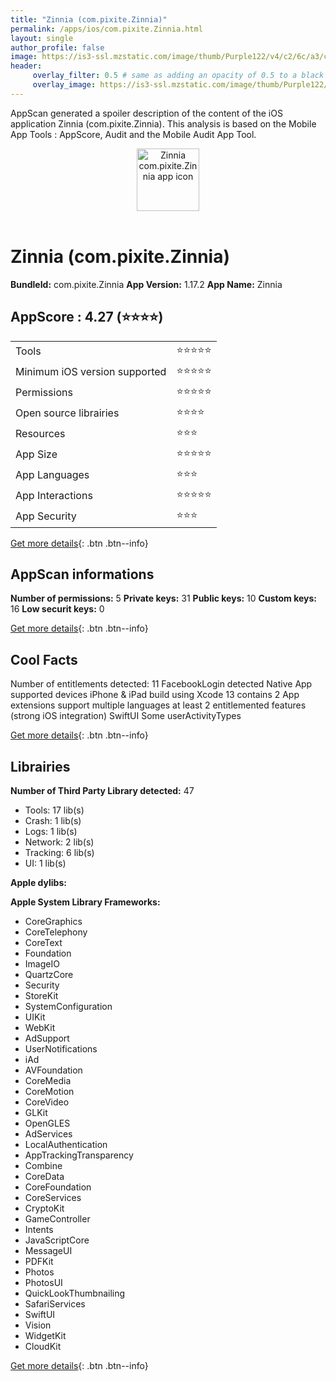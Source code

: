 ```yaml
---
title: "Zinnia (com.pixite.Zinnia)"
permalink: /apps/ios/com.pixite.Zinnia.html
layout: single
author_profile: false
image: https://is3-ssl.mzstatic.com/image/thumb/Purple122/v4/c2/6c/a3/c26ca3d4-d2f8-a2c0-583d-f6ef8e2df8aa/AppIcon-1x_U007emarketing-0-7-0-sRGB-0-85-220.png/512x512bb.jpg
header: 
     overlay_filter: 0.5 # same as adding an opacity of 0.5 to a black background
     overlay_image: https://is3-ssl.mzstatic.com/image/thumb/Purple122/v4/c2/6c/a3/c26ca3d4-d2f8-a2c0-583d-f6ef8e2df8aa/AppIcon-1x_U007emarketing-0-7-0-sRGB-0-85-220.png/512x512bb.jpg
---
```

AppScan generated a spoiler description of the content of the iOS application Zinnia (com.pixite.Zinnia). This analysis is based on the Mobile App Tools : AppScore, Audit and the Mobile Audit App Tool.

  
  
<div style="text-align: center;"><img src="https://is3-ssl.mzstatic.com/image/thumb/Purple122/v4/c2/6c/a3/c26ca3d4-d2f8-a2c0-583d-f6ef8e2df8aa/AppIcon-1x_U007emarketing-0-7-0-sRGB-0-85-220.png/512x512bb.jpg" width="100" height="100" alt="Zinnia com.pixite.Zinnia app icon"></div></br>
  
# Zinnia (com.pixite.Zinnia)

**BundleId:** com.pixite.Zinnia
**App Version:** 1.17.2
**App Name:** Zinnia


## AppScore : 4.27 (⭐️⭐️⭐️⭐️) 

<table>
<tr><td> Tools </td><td> ⭐️⭐️⭐️⭐️⭐️ </td></tr>
<tr><td> Minimum iOS version supported </td><td> ⭐️⭐️⭐️⭐️⭐️ </td></tr>
<tr><td> Permissions </td><td> ⭐️⭐️⭐️⭐️⭐️ </td></tr>
<tr><td> Open source librairies </td><td> ⭐️⭐️⭐️⭐️ </td></tr>
<tr><td> Resources </td><td> ⭐️⭐️⭐️ </td></tr>
<tr><td> App Size </td><td> ⭐️⭐️⭐️⭐️⭐️ </td></tr>
<tr><td> App Languages </td><td> ⭐️⭐️⭐️ </td></tr>
<tr><td> App Interactions </td><td> ⭐️⭐️⭐️⭐️⭐️ </td></tr>
<tr><td> App Security </td><td> ⭐️⭐️⭐️ </td></tr>
</table>

[Get more details](/pricing.html){: .btn .btn--info}  
  
## AppScan informations 

**Number of permissions:** 5
**Private keys:** 31
**Public keys:** 10
**Custom keys:** 16
**Low securit keys:** 0
  
[Get more details](/pricing.html){: .btn .btn--info}

## Cool Facts

Number of entitlements detected: 11
FacebookLogin detected
Native App
supported devices iPhone & iPad
build using Xcode 13
contains 2 App extensions
support multiple languages
at least 2 entitlemented features (strong iOS integration)
SwiftUI
Some userActivityTypes
  
[Get more details](/pricing.html){: .btn .btn--info}

## Librairies 
**Number of Third Party Library detected:** 47
- Tools: 17 lib(s)
- Crash: 1 lib(s)
- Logs: 1 lib(s)
- Network: 2 lib(s)
- Tracking: 6 lib(s)
- UI: 1 lib(s)

**Apple dylibs:**


**Apple System Library Frameworks:**
- CoreGraphics
- CoreTelephony
- CoreText
- Foundation
- ImageIO
- QuartzCore
- Security
- StoreKit
- SystemConfiguration
- UIKit
- WebKit
- AdSupport
- UserNotifications
- iAd
- AVFoundation
- CoreMedia
- CoreMotion
- CoreVideo
- GLKit
- OpenGLES
- AdServices
- LocalAuthentication
- AppTrackingTransparency
- Combine
- CoreData
- CoreFoundation
- CoreServices
- CryptoKit
- GameController
- Intents
- JavaScriptCore
- MessageUI
- PDFKit
- Photos
- PhotosUI
- QuickLookThumbnailing
- SafariServices
- SwiftUI
- Vision
- WidgetKit
- CloudKit


  
[Get more details](/pricing.html){: .btn .btn--info}

